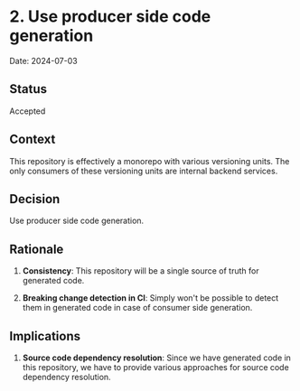 # 2. Use producer side code generation

Date: 2024-07-03

## Status

Accepted

## Context

This repository is effectively a monorepo with various versioning units.
The only consumers of these versioning units are internal backend services.

## Decision

Use producer side code generation.

## Rationale

1. **Consistency**: This repository will be a single source of
   truth for generated code.

2. **Breaking change detection in CI**: Simply won't be possible to detect them in
   generated code in case of consumer side generation.

## Implications

1. **Source code dependency resolution**: Since we have generated code in this
   repository, we have to provide various approaches for source code dependency
   resolution.
